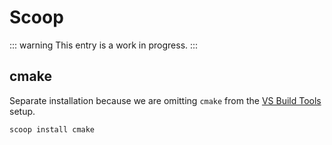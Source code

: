 # Scoop

::: warning
This entry is a work in progress.
:::

## cmake

Separate installation because we are omitting `cmake` from the [VS Build Tools](/windows/c.md#visual-studio-build-tools) setup.

```ps1
scoop install cmake
```
